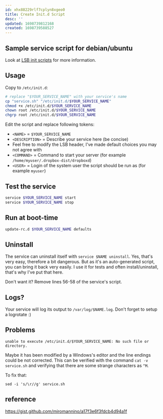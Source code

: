 ```yaml
---
id: xhx88229rlf7cplyn8xgeo0
title: Create Init.d Script
desc: ''
updated: 1698739812168
created: 1698739588527
---
```

## Sample service script for debian/ubuntu

Look at [LSB init scripts](http://wiki.debian.org/LSBInitScripts) for more information.

## Usage

Copy to `/etc/init.d`:

```sh
# replace "$YOUR_SERVICE_NAME" with your service's name
cp "service.sh" "/etc/init.d/$YOUR_SERVICE_NAME"
chmod +x /etc/init.d/$YOUR_SERVICE_NAME
chown root /etc/init.d/$YOUR_SERVICE_NAME
chgrp root /etc/init.d/$YOUR_SERVICE_NAME
```

Edit the script and replace following tokens:

* `<NAME>` = `$YOUR_SERVICE_NAME`
* `<DESCRIPTION>` = Describe your service here (be concise)
* Feel free to modify the LSB header, I've made default choices you may not agree with
* `<COMMAND>` = Command to start your server (for example `/home/myuser/.dropbox-dist/dropboxd`)
* `<USER>` = Login of the system user the script should be run as (for example `myuser`)

## Test the service

```sh
service $YOUR_SERVICE_NAME start
service $YOUR_SERVICE_NAME stop
```

## Run at boot-time

```sh
update-rc.d $YOUR_SERVICE_NAME defaults
```

## Uninstall

The service can uninstall itself with `service $NAME uninstall`. Yes, that's very easy, therefore a bit dangerous. But as it's an auto-generated script, you can bring it back very easily. I use it for tests and often install/uninstall, that's why I've put that here.

Don't want it? Remove lines 56-58 of the service's script.

## Logs?

Your service will log its output to `/var/log/$NAME.log`. Don't forget to setup a logrotate :)

## Problems

```unable to execute /etc/init.d/$YOUR_SERVICE_NAME: No such file or directory.```

Maybe it has been modified by a Windows's editor and the line endings could be not corrected. 
This can be verified with the command ```cat -v service.sh``` and verifying that there are some strange characters as ``^M``.

To fix that:

```sed -i 's/\r//g' service.sh```

## reference

<https://gist.github.com/miromannino/a17f3e6f3fdcb4d94a1f>
